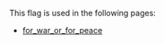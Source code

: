 This flag is used in the following pages:
 - [for_war_or_for_peace](../events/for_war_or_for_peace.md)
